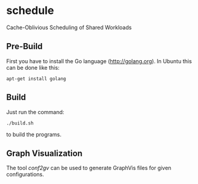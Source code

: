 schedule
========

Cache-Oblivious Scheduling of Shared Workloads


## Pre-Build

First you have to install the Go language (http://golang.org). In Ubuntu this can be done like this:

```apt-get install golang```

## Build

Just run the command:

```./build.sh```

to build the programs.

## Graph Visualization

The tool *conf2gv* can be used to generate GraphVis files for given configurations.